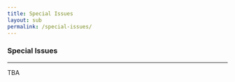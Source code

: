 ```yaml
---
title: Special Issues
layout: sub
permalink: /special-issues/
---
```


<h3>Special Issues</h3>
<hr/>

TBA